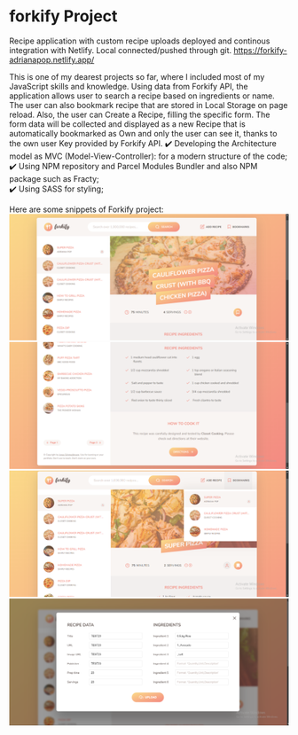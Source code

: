 # forkify Project

Recipe application with custom recipe uploads deployed and continous integration with Netlify. Local connected/pushed through git. 
https://forkify-adrianapop.netlify.app/

This is one of my dearest projects so far, where I included most of my JavaScript skills and knowledge. Using data from Forkify API, the application allows user to search a recipe based on ingredients or name. The user can also bookmark recipe that are stored in Local Storage on page reload. Also, the user can Create a Recipe, filling the specific form. The form data will be collected and displayed as a new Recipe that is automatically bookmarked as Own and only the user can see it, thanks to the own user Key provided by Forkify API. 
✔️ Developing the Architecture model as MVC (Model-View-Controller): for a modern structure of the code; </br>
✔️ Using NPM repository and Parcel Modules Bundler and also NPM package such as Fracty; </br>
✔️ Using SASS for styling; <br>

Here are some snippets of Forkify project: 
![Screenshot](https://github.com/adrianapopd/Forkify-app/blob/master/forkify1.png)
![Screenshot](https://github.com/adrianapopd/Forkify-app/blob/master/forkify2.png)
![Screenshot](https://github.com/adrianapopd/Forkify-app/blob/master/forkify3.png)
![Screenshot](https://github.com/adrianapopd/Forkify-app/blob/master/forkify4.png)
